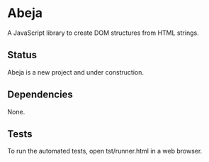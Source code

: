 Abeja
=====

A JavaScript library to create DOM structures from HTML strings.


Status
------

Abeja is a new project and under construction.


Dependencies
------------

None.


Tests
-----

To run the automated tests, open tst/runner.html in a web browser.
